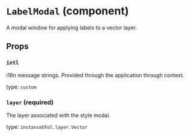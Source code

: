 `LabelModal` (component)
========================

A modal window for applying labels to a vector layer.

Props
-----

### `intl`

i18n message strings. Provided through the application through context.

type: `custom`


### `layer` (required)

The layer associated with the style modal.

type: `instanceOfol.layer.Vector`

